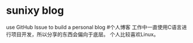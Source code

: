 # sunixy blog
use GitHub Issue to build a personal blog
#个人博客
工作中一直使用C语言进行项目开发，所以分享的东西会偏向于底层。
个人比较喜欢Linux。
